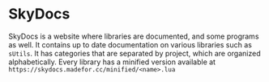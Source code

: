 # SkyDocs
SkyDocs is a website where libraries are documented, and some programs as well.
It contains up to date documentation on various libraries such as `sUtils`.
It has categories that are separated by project, which are organized alphabetically.
Every library has a minified version available at `https://skydocs.madefor.cc/minified/<name>.lua`
